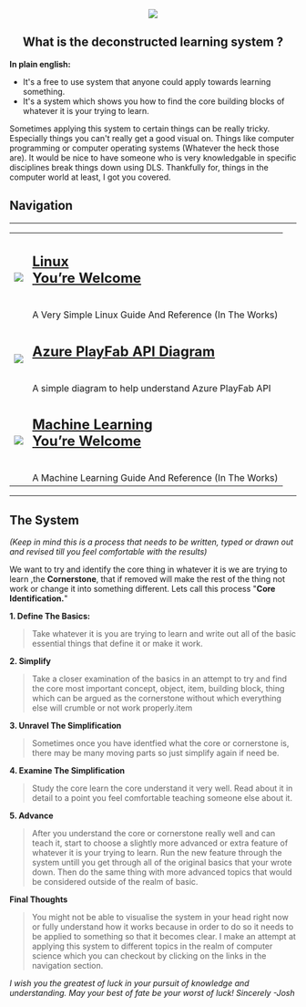 
<p align="center">

<img src="https://i.imgur.com/Yky4kVY.png">

</p>


<h2 align="center"> What is the deconstructed learning system ? </h2>


**In plain english:**

- It's a free to use system that anyone could apply towards learning something.
- It's a system which shows you how to find the core building blocks of whatever it is your trying to learn.

Sometimes applying this system to certain things can be really tricky. Especially things you can't really get a good visual on. Things like computer programming or computer operating systems (Whatever the heck those are).
It would be nice to have someone who is very knowledgable in specific disciplines break things down using DLS.
Thankfully for, things in the computer world at least, I got you covered.




## Navigation

---------------------------------------------------------------------

<table rules=none>



<tr>
<td> <img src="https://i.imgur.com/GYIQg9q.png"></td>
<td> <h2><a href="https://dconlrn.github.io/lyw">Linux<br>You’re Welcome</a></h2><br>A Very Simple Linux Guide And Reference (In The Works)</td>
</tr>
<tr>
<td> <img src="https://i.imgur.com/R596dvB.png"></td>
<td> <h2><a href="https://joshjetson.github.io/pfapi">Azure PlayFab API Diagram</a></h2><br>A simple diagram to help understand Azure PlayFab API</td>
 </tr>
 <tr>
<td> <img src="https://i.imgur.com/CfWaqUg.png"></td>
<td> <h2><a href="https://dconlrn.github.io/mlyw">Machine Learning<br>You’re Welcome</a></h2><br>A Machine Learning Guide And Reference (In The Works)</td>
</tr>


</table>

------------------------------------------------

## The System

*(Keep in mind this is a process that needs to be written, typed or drawn out and revised till you feel comfortable with the results)*

We want to try and identify the core thing in whatever it is we are trying to learn ,the **Cornerstone**, that if removed will make the rest of the thing not work or change it into something different.
Lets call this process "**Core Identification.**"






**1. Define The Basics:**

> Take whatever it is you are trying to learn and write out all of the basic essential things that define it or make it work.


**2. Simplify**

> Take a closer examination of the basics in an attempt to try and find the core most important concept, object, item, building block, thing which can be argued as the cornerstone without which everything else will crumble or not work properly.item

**3. Unravel The Simplification**

> Sometimes once you have identfied what the core or cornerstone is, there may be many moving parts so just simplify again if need be.

**4. Examine The Simplification**

> Study the core learn the core understand it very well. Read about it in detail to a point you feel comfortable teaching someone else about it.


**5. Advance**

> After you understand the core or cornerstone really well and can teach it, start to choose a slightly more advanced or extra feature of whatever it is your trying to learn. Run the new feature through the system untill you get through all of the original basics that your wrote down. Then do the same thing with more advanced topics that would be considered outside of the realm of basic.



**Final Thoughts**

> You might not be able to visualise the system in your head right now or fully understand how it works because in order to do so it needs to be applied to something so that it becomes clear. I make an attempt at applying this system to different topics in the realm of computer science which you can checkout by clicking on the links in the navigation section.


*I wish you the greatest of luck in your pursuit of knowledge and understanding. May your best of fate be your worst of luck! Sincerely -Josh*


